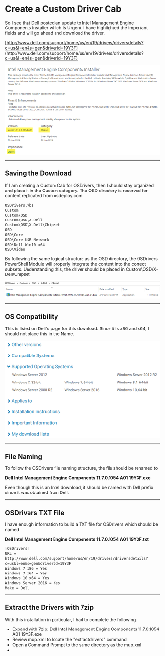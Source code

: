 # Create a Custom Driver Cab

So I see that Dell posted an update to Intel Management Engine Components Installer which is Urgent.  I have highlighted the important fields and will go ahead and download the driver.

[http://www.dell.com/support/home/us/en/19/drivers/driversdetails?c=us&l=en&s=gen&driverid=19Y3F](http://www.dell.com/support/home/us/en/19/drivers/driversdetails?c=us&l=en&s=gen&driverid=19Y3F)

![](/assets/2018-02-09_22-40-51.png)

---

## Saving the Download

If I am creating a Custom Cab for OSDrivers, then I should stay organized and place it in the Custom category.  The OSD directory is reserved for content replicated from osdeploy.com

```
OSDrivers.vbs
Custom
Custom\OSD
Custom\OSD\X-Dell
Custom\OSD\X-Dell\Chipset
OSD
OSD\Core
OSD\Core USB Network
OSD\Dell Win10 x64
OSD\Video
```

By following the same logical structure as the OSD directory, the OSDrivers PowerShell Module will properly integrate the content into the correct subsets.  Understanding this, the driver should be placed in Custom\OSD\X-Dell\Chipset

![](/assets/2018-02-09_22-45-57.png)

---

## OS Compatibility

This is listed on Dell's page for this download.  Since it is x86 and x64, I should not place this in the Name.

![](/assets/2018-02-09_22-55-12.png)

---

## File Naming

To follow the OSDrivers file naming structure, the file should be renamed to

**Dell Intel Management Engine Components 11.7.0.1054 A01 19Y3F.exe**

Even though this is an Intel download, it should be named with Dell prefix since it was obtained from Dell.

---

## OSDrivers TXT File

I have enough information to build a TXT file for OSDrivers which should be named

**Dell Intel Management Engine Components 11.7.0.1054 A01 19Y3F.txt**

```
[OSDrivers]
URL = http://www.dell.com/support/home/us/en/19/drivers/driversdetails?c=us&l=en&s=gen&driverid=19Y3F
Windows 7 x86 = Yes
Windows 7 x64 = Yes
Windows 10 x64 = Yes
Windows Server 2016 = Yes
Make = Dell
```

---

## Extract the Drivers with 7zip

With this installation in particular, I had to complete the following

* Expand with 7zip: Dell Intel Management Engine Components 11.7.0.1054 A01 19Y3F.exe
* Review mup.xml to locate the "extractdrivers" command
* Open a Command Prompt to the same directory as the mup.xml
* 








